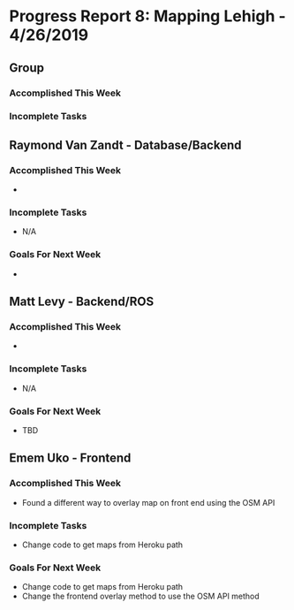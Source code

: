 # Progress Report 8:	Mapping Lehigh -		4/26/2019

## Group
### Accomplished This Week

### Incomplete Tasks

## Raymond Van Zandt - Database/Backend

### Accomplished This Week
- 

### Incomplete Tasks
- N/A

### Goals For Next Week
- 

## Matt Levy - Backend/ROS

### Accomplished This Week
- 

### Incomplete Tasks
- N/A

### Goals For Next Week
- TBD
## Emem Uko - Frontend

### Accomplished This Week
- Found a different way to overlay map on front end using the OSM API

### Incomplete Tasks
- Change code to get maps from Heroku path 

### Goals For Next Week
- Change code to get maps from Heroku path 
- Change the frontend overlay method to use the OSM API method 

